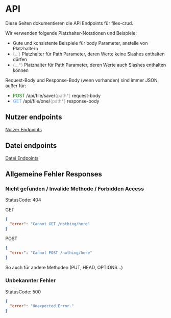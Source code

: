 # API

Diese Seiten dokumentieren die API Endpoints für files-crud.

Wir verwenden folgende Platzhalter-Notationen und Beispiele:
* Gute und konsistente Beispiele für body Parameter, anstelle von Platzhaltern
* <span style="color: #999; ">{...}</span> Platzhalter für Path Parameter, deren Werte keine Slashes enthalten dürfen
* <span style="color: #999; ">{...*}</span> Platzhalter für Path Parameter, deren Werte auch Slashes enthalten können

Request-Body und Response-Body (wenn vorhanden) sind immer JSON, außer für:
* <span style="color: green; ">POST</span> /api/file/save/<span style="color: #999; ">{path*}</span> request-body
* <span style="color: #60affe; ">GET</span> /api/file/one/<span style="color: #999; ">{path*}</span> response-body

## Nutzer endpoints
[Nutzer Endpoints](/de/api/user)

## Datei endpoints
[Datei Endpoints](/de/api/file)

## Allgemeine Fehler Responses

### Nicht gefunden / Invalide Methode / Forbidden Access
StatusCode: 404

GET
```json
{
  "error": "Cannot GET /nothing/here"
}
```

POST
```json
{
  "error": "Cannot POST /nothing/here"
}
```

So auch für andere Methoden (PUT, HEAD, OPTIONS...)

### Unbekannter Fehler
StatusCode: 500
```json
{
  "error": "Unexpected Error."
}
```
